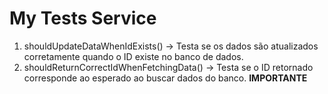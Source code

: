 # My Tests Service
1. shouldUpdateDataWhenIdExists() → Testa se os dados são atualizados corretamente quando o ID existe no banco de dados.
2. shouldReturnCorrectIdWhenFetchingData() → Testa se o ID retornado corresponde ao esperado ao buscar dados do banco. **IMPORTANTE**
